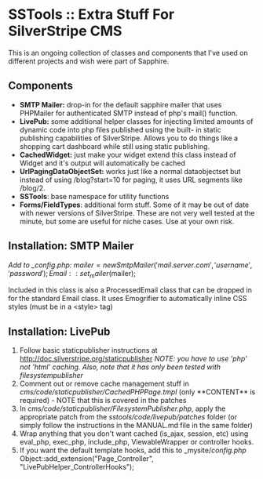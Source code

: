 SSTools :: Extra Stuff For SilverStripe CMS
===========================================

This is an ongoing collection of classes and components that
I've used on different projects and wish were part of Sapphire.

Components
----------

 * __SMTP Mailer:__ drop-in for the default sapphire mailer that uses 
   PHPMailer for authenticated SMTP instead of php's mail() function.
 * __LivePub:__ some additional helper classes for injecting limited
   amounts of dynamic code into php files published using the built-
   in static publishing capabilities of SilverStripe. Allows you
   to do things like a shopping cart dashboard while still using
   static publishing.
 * __CachedWidget:__ just make your widget extend this class instead
   of Widget and it's output will automatically be cached
 * __UrlPagingDataObjectSet:__ works just like a normal dataobjectset
   but instead of using /blog?start=10 for paging, it uses URL segments like
   /blog/2.
 * __SSTools__: base namespace for utility functions
 * __Forms/FieldTypes__: additional form stuff. Some of it may be out of date with
   newer versions of SilverStripe. These are not very well tested at
   the minute, but some are useful for niche cases. Use at your own risk.

Installation: SMTP Mailer
-------------------------

*Add to _config.php:*
	$mailer = new SmtpMailer('mail.server.com', 'username', 'password');
	Email::set_mailer($mailer);

Included in this class is also a ProcessedEmail class that can be dropped
in for the standard Email class. It uses Emogrifier to automatically
inline CSS styles (must be in a \<style\> tag)

Installation: LivePub
---------------------

1. Follow basic staticpublisher instructions at http://doc.silverstripe.org/staticpublisher
   *NOTE: you have to use 'php' not 'html' caching. Also, note that it has only been tested
   with filesystempublisher*
2. Comment out or remove cache management stuff in _cms/code/staticpublisher/CachedPHPPage.tmpl_
   (only \*\*CONTENT\*\* is required) - NOTE that this is covered in the patches
3. In _cms/code/staticpublisher/FilesystemPublisher.php_, apply the appropriate patch from
   the _sstools/code/livepub/patches_ folder (or simply follow the instructions in the 
   MANUAL.md file in the same folder)
4. Wrap anything that you don't want cached (is_ajax, session, etc) using eval_php, exec_php,
   include_php, ViewableWrapper or controller hooks.
5. If you want the default template hooks, add this to _mysite/_config.php_
		Object::add_extension("Page_Controller", "LivePubHelper_ControllerHooks");
